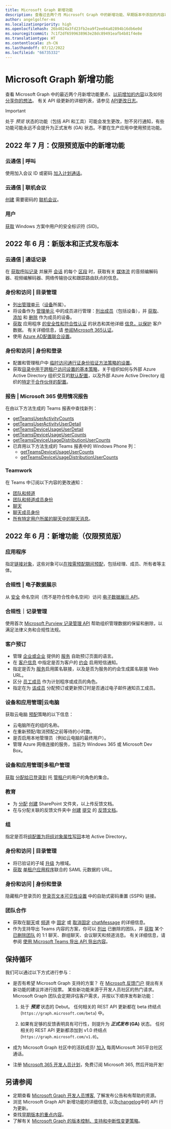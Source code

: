 ```yaml
---
title: Microsoft Graph 新增功能
description: 查看过去两个月 Microsoft Graph 中的新增功能、早期版本中添加的内容以及如何分享你的想法的亮点。
author: angelgolfer-ms
ms.localizationpriority: high
ms.openlocfilehash: 26b4024a3fd23fb2ea9f2ee04a02894b16db6e0d
ms.sourcegitcommit: 7c1f2df6599638963e28dc89491eafb4b81f4e8e
ms.translationtype: HT
ms.contentlocale: zh-CN
ms.lasthandoff: 07/12/2022
ms.locfileid: "66735332"
---
```

# <a name="whats-new-in-microsoft-graph"></a>Microsoft Graph 新增功能

查看 Microsoft Graph 中的最近两个月新增功能要点、[以前增加的内容](whats-new-earlier.md)以及如何[分享你的想法](#want-to-stay-in-the-loop)。 有关 API 级更新的详细列表，请参见 [API更改日志](https://developer.microsoft.com/graph/changelog/)。 

> [!IMPORTANT]
> 处于 _预览_ 状态的功能（包括 API 和工具）可能会发生更改，恕不另行通知，有些功能可能永远不会提升为正式发布 (GA) 状态。不要在生产应用中使用预览功能。

## <a name="july-2022-new-in-preview-only"></a>2022 年 7 月：仅限预览版中的新增功能

### <a name="cloud-communications--call"></a>云通信 | 呼叫
使用加入会议 ID 或密码 [加入计划通话](/graph/api/application-post-calls?view=graph-rest-beta&preserve-view=true)。

### <a name="cloud-communications--online-meeting"></a>云通信 | 联机会议
[创建](/graph/api/application-post-onlinemeetings?view=graph-rest-beta&preserve-view=true#example-4-create-an-online-meeting-that-requires-a-passcode) 需要密码的 [联机会议](/graph/api/resources/onlinemeeting?view=graph-rest-beta&preserve-view=true)。

### <a name="users"></a>用户
[获取](/graph/api/user-get?view=graph-rest-beta&preserve-view=true) Windows 方案中用户的安全标识符 (SID)。

## <a name="june-2022-new-and-generally-available"></a>2022 年 6 月：新版本和正式发布版本

### <a name="cloud-communications--call-records"></a>云通信 | 通话记录
在 [获取呼叫记录](/graph/api/callrecords-callrecord-get) 并展开 [会话](/graph/api/resources/callrecords-session) 的每个 [区段](/graph/api/resources/callrecords-segment) 时，获取有关 [媒体流](/graph/api/resources/callrecords-mediastream) 的音频编解码器、视频编解码器、网络传输协议和跟踪路由跃点的信息。

### <a name="identity-and-access--directory-management"></a>身份和访问 | 目录管理
- [列出管理单元](/graph/api/device-list-memberOf)（[设备](/graph/api/resources/device)所属）。
- 将设备作为 [管理单元](/graph/api/resources/administrativeunit) 中的成员进行管理：[列出成员](/graph/api/administrativeunit-list-members)（包括设备），并 [获取](/graph/api/administrativeunit-get-members)、[添加](/graph/api/administrativeunit-post-members) 和 [删除](/graph/api/administrativeunit-delete-members) 作为成员的设备。 
- [获取](/graph/api/application-get) 应用程序 [的安全性和符合性认证](/graph/api/resources/certification) 的状态和其他详细 [信息，以保护](/graph/api/resources/application) 客户数据。 有关详细信息，请 [参阅Microsoft 365认证](/microsoft-365-app-certification/docs/enterprise-app-certification-guide)。
- 使用 [Azure AD配置联合设置](/graph/api/resources/internalDomainFederation)。

### <a name="identity-and-access--identity-and-sign-in"></a>身份和访问 | 身份和登录
- 配置和管理租户中 [临时访问通行证身份验证方法策略的设置](/graph/api/resources/temporaryAccessPassAuthenticationMethodConfiguration)。
- 获取[目录中用于跨租户访问设置的基本策略](/graph/api/resources/crosstenantaccesspolicy)，关于组织如何与外部 Azure Active Directory 组织交互的[默认配置](/graph/api/resources/crosstenantaccesspolicyconfigurationdefault)，以及外部 Azure Active Directory 组织的[特定于合作伙伴的配置](/graph/api/resources/crosstenantaccesspolicyconfigurationpartner)。

### <a name="reports--microsoft-365-usage-reports"></a>报告 | Microsoft 365 使用情况报告
在由以下方法生成的 Teams 报表中查找新列：
  - [getTeamsUserActivityCounts](/graph/api/reportroot-getteamsuseractivitycounts)
  - [getTeamsUserActivityUserDetail](/graph/api/reportroot-getTeamsUserActivityUserDetail)
  - [getTeamsDeviceUsageUserDetail](/graph/api/reportroot-getTeamsDeviceUsageUserDetail)
  - [getTeamsDeviceUsageUserCounts](/graph/api/reportroot-getteamsdeviceusageusercounts)
  - [getTeamsDeviceUsageDistributionUserCounts](/graph/api/reportroot-getTeamsDeviceUsageDistributionUserCounts)
- 已弃用以下方法生成的 Teams 报表中的 Windows Phone 列：
  - [getTeamsDeviceUsageUserCounts](/graph/api/reportroot-getteamsdeviceusageusercounts)
  - [getTeamsDeviceUsageDistributionUserCounts](/graph/api/reportroot-getTeamsDeviceUsageDistributionUserCounts)

### <a name="teamwork"></a>Teamwork
在 Teams 中订阅以下内容的更改通知：
- [团队和频道](teams-changenotifications-team-and-channel.md)
- [团队和频道成员身份](teams-changenotifications-teammembership.md)
- [聊天](teams-changenotifications-chat.md)
- [聊天成员身份](teams-changenotifications-chatmembership.md)
- [所有特定用户所属的聊天中的聊天消息](/graph/teams-changenotifications-chatmessage#subscribe-to-changes-at-the-user-level)。

## <a name="june-2022-new-in-preview-only"></a>2022 年 6 月：新增功能（仅限预览版）

### <a name="applications"></a>应用程序
指定[链接对象](/graph/api/resources/synchronization-synchronizationLinkedObjects?view=graph-rest-beta&preserve-view=true)，这些对象可以[在按需预配期间预配](/graph/api/resources/synchronization-synchronizationJobSubject?view=graph-rest-beta&preserve-view=true)，包括经理、成员、所有者等主体。

### <a name="compliance--ediscovery"></a>合规性 | 电子数据展示
从 [安全](/graph/api/resources/security-api-overview?view=graph-rest-beta&preserve-view=true) 命名空间（而不是符合性命名空间）访问 [电子数据展示 API](/graph/api/resources/security-ediscoverycase?view=graph-rest-beta&preserve-view=true)。

### <a name="compliance--records-management"></a>合规性｜记录管理
使用首次 [Microsoft Purview 记录管理 API](/graph/api/resources/security-recordsmanagement-overview?view=graph-rest-beta&preserve-view=true) 帮助组织管理数据的保留和删除，以满足法律义务和合规性法规。

### <a name="customer-booking"></a>客户预订
- 管理 [企业或企业](/graph/api/resources/bookingbusiness?view=graph-rest-beta&preserve-view=true) 提供的 [服务](/graph/api/resources/bookingservice?view=graph-rest-beta&preserve-view=true) 自助预订页面的语言。
- 在 [客户信息](/graph/api/resources/bookingCustomerInformation?view=graph-rest-beta&preserve-view=true) 中指定是否为客户的 [约会](/graph/api/resources/bookingappointment?view=graph-rest-beta&preserve-view=true) 启用短信通知。
- 指定是否为 [服务](/graph/api/resources/bookingservice?view=graph-rest-beta&preserve-view=true)启用匿名联接，以及是否为服务的约会生成匿名联接 Web URL。
- 区分 [员工成员](/graph/api/resources/bookingstaffmember?view=graph-rest-beta&preserve-view=true) 作为计划程序或成员的角色。
- 指定在为 [该成员](/graph/api/resources/bookingstaffmember?view=graph-rest-beta&preserve-view=true) 分配预订或更新预订时是否通过电子邮件通知员工成员。

### <a name="device-and-app-management--cloud-pc"></a>设备和应用管理|云电脑
获取云电脑 [预配](/graph/api/resources/cloudPcProvisioningPolicy?view=graph-rest-beta&preserve-view=true)策略的以下信息：
- 云电脑所在的组的名称。
- 在重新预配/取消预配之前等待的小时数。
- 是否启用本地管理员（例如云电脑的最终用户）。
- 管理 Azure 网络连接的服务，当前为 Windows 365 或 Microsoft Dev Box。

### <a name="device-and-app-management--multi-tenant-management"></a>设备和应用管理|多租户管理
[获取](/graph/api/managedtenants-managedtenant-list-myroles?view=graph-rest-beta&preserve-view=true) [分配给已登录到](/graph/api/resources/managedtenants-myRole?view=graph-rest-beta&preserve-view=true) 托 [管租户](/graph/api/resources/managedtenants-managedTenant?view=graph-rest-beta&preserve-view=true)的用户的角色的集合。

### <a name="education"></a>教育
- 为 [分配](/graph/api/resources/educationassignment?view=graph-rest-beta&preserve-view=true) [创建](/graph/api/educationassignment-setupfeedbackresourcesfolder?view=graph-rest-beta&preserve-view=true) SharePoint 文件夹，以上传反馈文档。
- 在与分配关联的反馈文件夹中 [创建](/graph/api/educationfeedbackresourceoutcome-post-outcomes?view=graph-rest-beta&preserve-view=true) [提交](/graph/api/resources/educationsubmission?view=graph-rest-beta&preserve-view=true) 的 [反馈文档](/graph/api/resources/educationFeedbackResourceOutcome?view=graph-rest-beta&preserve-view=true)。

### <a name="groups"></a>组
指定是否将[组](/graph/api/resources/group?view=graph-rest-beta&preserve-view=true)[配置为将组对象属性写回](/graph/api/resources/groupWritebackConfiguration?view=graph-rest-beta&preserve-view=true)本地 Active Directory。

### <a name="identity-and-access--directory-management"></a>身份和访问 | 目录管理
- 将已验证的子域 [升级](/graph/api/domain-promote?view=graph-rest-beta&preserve-view=true) 为根域。
- [获取](/graph/api/application-get?view=graph-rest-beta&preserve-view=true) [单租户应用程序](/graph/api/resources/application?view=graph-rest-beta&preserve-view=true)联合的 SAML 元数据的 URL。

### <a name="identity-and-access--identity-and-sign-in"></a>身份和访问 | 身份和登录
隐藏租户登录页的 [登录页文本可见性设置](/graph/api/resources/loginpagetextvisibilitysettings?view=graph-rest-beta&preserve-view=true) 中的自助式密码重置 (SSPR) 链接。

### <a name="teamwork"></a>团队合作
- 获取在[聊天](/graph/api/resources/chat?view=graph-rest-beta&preserve-view=true)或 [频道](/graph/api/resources/channel?view=graph-rest-beta&preserve-view=true) 中 [固定](/graph/api/resources/messagePinnedEventMessageDetail?view=graph-rest-beta&preserve-view=true) 或 [取消固定](/graph/api/resources/messageUnpinnedEventMessageDetail?view=graph-rest-beta&preserve-view=true) [chatMessage](/graph/api/resources/chatmessage?view=graph-rest-beta&preserve-view=true) 的详细信息。 
- 作为支持导出 Teams 内容的方案，你可以 [列出](/graph/api/teamwork-list-deletedteams?view=graph-rest-beta&preserve-view=true) 已删除的团队，并 [获取](/graph/api/deletedteam-getallmessages?view=graph-rest-beta&preserve-view=true) 某个 [已删除团队](/graph/api/resources/deletedTeam?view=graph-rest-beta&preserve-view=true) 的 1:1 聊天、群组聊天、会议聊天和频道消息。 有关详细信息，请参阅 [使用 Microsoft Teams 导出 API 导出内容](/microsoftteams/export-teams-content)。


## <a name="want-to-stay-in-the-loop"></a>保持循环

我们可以通过以下方式进行参与：

- 是否有希望 Microsoft Graph 支持的方案？ 在 [Microsoft 反馈门户](https://aka.ms/graphfeedback) 提出有关新功能的建议并进行投票。
    某些新功能来源于开发人员社区的热门请求。 Microsoft Graph 团队会定期评估客户需求，并按以下顺序发布新功能：

    1. 处于 **_预览_** 状态的 Debut。 任何相关的 REST API 更新都在 beta 终结点 (`https://graph.microsoft.com/beta`) 中。  

    2. 如果有足够的反馈表明具有可行性，则提升为 **_正式发布_ (GA)** 状态。 任何相关的 REST API 更新都添加到 v1.0 终结点 (`https://graph.microsoft.com/v1.0`)。 
- 成为 Microsoft Graph 社区中的活跃成员! [加入](https://aka.ms/m365-dev-call) 每周Microsoft 365平台社区通话。
- 注册 [Microsoft 365 开发人员计划](https://developer.microsoft.com/office/dev-program)，免费订阅 Microsoft 365, 然后开始开发! 


## <a name="see-also"></a>另请参阅
- 定期查看 [Microsoft Graph 开发人员博客](https://developer.microsoft.com/graph/blogs/), 了解发布公告和有帮助的资源。 
- 浏览 Microsoft Graph API 新增功能的详细信息, 以及[changelog](https://developer.microsoft.com/graph/changelog/)中的 API 行为更新。
- 查找[早期版本的重点内容](whats-new-earlier.md)。
- 了解有关 [Microsoft Graph 的版本控制、支持和中断性变更策略](versioning-and-support.md)。

